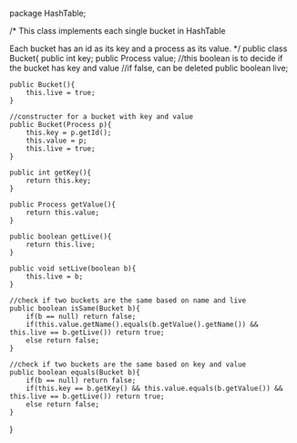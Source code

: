 package HashTable;

/*
This class implements each single bucket in HashTable

Each bucket has an id as its key and a process as its value.
*/
public class Bucket{
    public int key;
    public Process value;
    //this boolean is to decide if the bucket has key and value
    //if false, can be deleted
    public boolean live;

    public Bucket(){
        this.live = true;
    }

    //constructer for a bucket with key and value
    public Bucket(Process p){
        this.key = p.getId();
        this.value = p;
        this.live = true;
    }

    public int getKey(){
        return this.key;
    }

    public Process getValue(){
        return this.value;
    }

    public boolean getLive(){
        return this.live;
    }

    public void setLive(boolean b){
        this.live = b;
    }

    //check if two buckets are the same based on name and live
    public boolean isSame(Bucket b){
        if(b == null) return false;
        if(this.value.getName().equals(b.getValue().getName()) && this.live == b.getLive()) return true;
        else return false;
    }

    //check if two buckets are the same based on key and value
    public boolean equals(Bucket b){
        if(b == null) return false;
        if(this.key == b.getKey() && this.value.equals(b.getValue()) && this.live == b.getLive()) return true;
        else return false;
    }
}